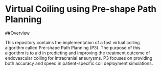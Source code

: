 # Virtual Coiling using Pre-shape Path Planning

##Overview

This repository contains the implementation of a fast virtual coiling algorithm called Pre-shape Path Planning (P3). The purpose of this algorithm is to aid in predicting and improving the treatment outcome of endovascular coiling for intracranial aneurysms. P3 focuses on providing both accuracy and speed in patient-specific coil deployment simulations.
